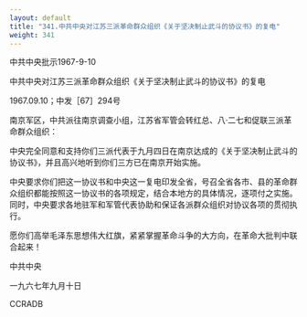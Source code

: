 ```yaml
---
layout: default
title: "341.中共中央对江苏三派革命群众组织《关于坚决制止武斗的协议书》的复电"
weight: 341
---
```


中共中央批示1967-9-10

中共中央对江苏三派革命群众组织《关于坚决制止武斗的协议书》的复电

1967.09.10；中发［67］294号

南京军区，中共派往南京调查小组，江苏省军管会转红总、八·二七和促联三派革命群众组织：

中央完全同意和支持你们三派代表于九月四日在南京达成的《关于坚决制止武斗的协议书》，并且高兴地听到你们三方已在南京开始实施。

中央要求你们把这一协议书和中央这一复电印发全省，号召全省各市、县的革命群众组织都能按照这一协议书的各项规定，结合本地方的具体情况，逐项付之实施。同时，中央要求各地驻军和军管代表协助和保证各派群众组织对协议各项的贯彻执行。

愿你们高举毛泽东思想伟大红旗，紧紧掌握革命斗争的大方向，在革命大批判中联合起来！

中共中央

一九六七年九月十日

CCRADB

